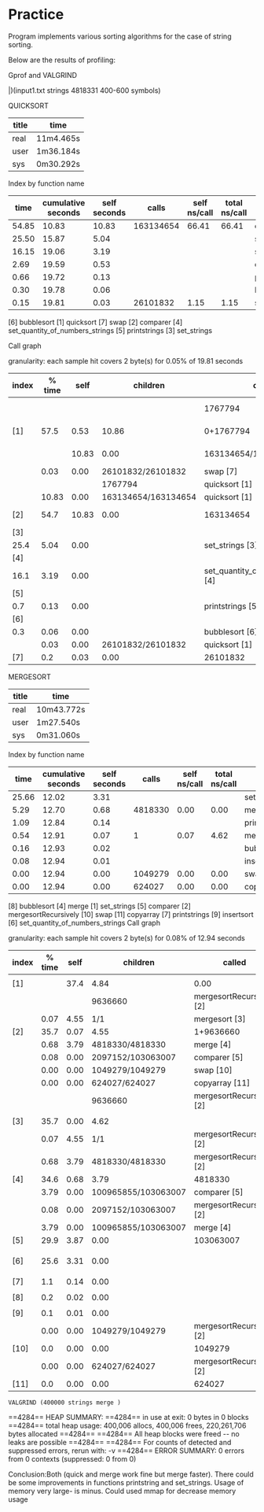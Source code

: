 # Practice

Program implements various sorting algorithms for the case of string sorting.

Below are the results of profiling:

Gprof and VALGRIND

|)(input1.txt strings 4818331 400-600 symbols)

QUICKSORT

 title| time
 ------|-----
real|	11m4.465s
user	|1m36.184s
sys	|0m30.292s

Index by function name

  time | cumulative seconds | self seconds | calls | self ns/call | total ns/call | name 
------ | ------             | ------       | ------| ------       | ------ | ------ 
 54.85 |  10.83             |  10.83       |  163134654 |  66.41 |  66.41 |  comparer 
 25.50 |  15.87 |  5.04 |  |  |  |  set_strings 
 16.15 |  19.06 |  3.19 |  |  |  |  set_quantity_of_numbers_strings 
 2.69 |  19.59 |  0.53 |  |  |  |  quicksort 
 0.66 |  19.72 |  0.13 |  |  |  |  printstrings 
 0.30 |  19.78 |  0.06 |  |  |  |  bubblesort 
 0.15 |  19.81 |  0.03 |  26101832 |  1.15 |  1.15 |  swap 
 
 [6] bubblesort              [1] quicksort               [7] swap
   [2] comparer                [4] set_quantity_of_numbers_strings
   [5] printstrings            [3] set_strings

Call graph


granularity: each sample hit covers 2 byte(s) for 0.05% of 19.81 seconds


 index | % time | self | children | called | name  
------ | ------ | ------ | ------ | ------ | ------ 
       |        |        |        |     1767794    |  quicksort  [1]
 [1]   |  57.5 |  0.53 |  10.86 |  0+1767794 |  quicksort  [1]
       |     |  10.83 |  0.00 |  163134654/163134654 |  comparer  [2]
 |  |  0.03 |  0.00 |  26101832/26101832 |  swap  [7]
 |  |  |  |  1767794 |  quicksort  [1]
 |  |  10.83 |  0.00 |  163134654/163134654 |  quicksort  [1]
 [2] |  54.7 |  10.83 |  0.00 |  163134654 |  comparer  [2]
 [3] |  |  |  |  |  |  <spontaneous>  
 |    25.4 |  5.04 |  0.00 | | set_strings  [3]
 [4]|  |  |  |  |  <spontaneous>  
 |    16.1 |  3.19 |  0.00 ||  set_quantity_of_numbers_strings  [4]
 [5]|  |  |  |  |  <spontaneous>  
   |  0.7 |  0.13 |  0.00 ||  printstrings  [5]
 [6]|  |  |  |  |  <spontaneous>  
 |    0.3 |  0.06 |  0.00 |  |bubblesort  [6]
 |   | 0.03 |  0.00 |  26101832/26101832 |  quicksort  [1]
 [7] |  0.2 |  0.03 |  0.00 |  26101832 |  swap  [7]
 

MERGESORT
 
 title| time
 ----|-----
 real	|10m43.772s
user	|1m27.540s
sys	|0m31.060s


Index by function name

time   | cumulative seconds | self seconds | calls | self ns/call | total ns/call | name 
------ | ------           | ------       | ------| ------         | ------        | ------ 
 25.66 |  12.02 |  3.31 |  |  |  |  set_quantity_of_numbers_strings 
 5.29 |  12.70 |  0.68 |  4818330 |  0.00 |  0.00 |  merge 
 1.09 |  12.84 |  0.14 |  |  |  |  printstrings 
 0.54 |  12.91 |  0.07 |  1 |  0.07 |  4.62 |  mergesortRecursively 
 0.16 |  12.93 |  0.02 |  |  |  |  bubblesort 
 0.08 |  12.94 |  0.01 |  |  |  |  insertsort 
 0.00 |  12.94 |  0.00 |  1049279 |  0.00 |  0.00 |  swap 
 0.00 |  12.94 |  0.00 |  624027 |  0.00 |  0.00 |  copyarray 

  [8] bubblesort              [4] merge                   [1] set_strings
   [5] comparer                [2] mergesortRecursively   [10] swap
  [11] copyarray               [7] printstrings
   [9] insertsort              [6] set_quantity_of_numbers_strings
Call graph


granularity: each sample hit covers 2 byte(s) for 0.08% of 12.94 seconds


 index | % time | self | children | called | name <spontaneous> 
------ | ------ | ------ | ------ | ------ | ------ 
       |        |        |        |        | <spontaneous> 
[1] |  |  37.4 |  4.84 |  0.00 |  set_strings  [1]
 |  |  |  |  9636660 |  mergesortRecursively  [2]
 |  |  0.07 |  4.55 |  1/1 |  mergesort  [3]
 [2] |  35.7 |  0.07 |  4.55 |  1+9636660 |  mergesortRecursively  [2]
 |  |  0.68 |  3.79 |  4818330/4818330 |  merge  [4]
 |  |  0.08 |  0.00 |  2097152/103063007 |  comparer  [5]
 |  |  0.00 |  0.00 |  1049279/1049279 |  swap  [10]
 |  |  0.00 |  0.00 |  624027/624027 |  copyarray  [11]
 |  |  |  |  9636660 |  mergesortRecursively  [2]
 |  |  |  |  |  <spontaneous>  
 [3]|    35.7 |  0.00 |  4.62 | | mergesort  [3]
 |  |  0.07 |  4.55 |  1/1 |  mergesortRecursively  [2]
 |  |  0.68 |  3.79 |  4818330/4818330 |  mergesortRecursively  [2]
 [4] |  34.6 |  0.68 |  3.79 |  4818330 |  merge  [4]
 |  |  3.79 |  0.00 |  100965855/103063007 |  comparer  [5]
 |  |  0.08 |  0.00 |  2097152/103063007 |  mergesortRecursively  [2]
 |  |  3.79 |  0.00 |  100965855/103063007 |  merge  [4]
 [5] |  29.9 |  3.87 |  0.00 |  103063007 |  comparer  [5]
 |  |  |  |  |  |  <spontaneous>  
 [6] |    25.6 |  3.31 |  0.00 | | set_quantity_of_numbers_strings  [6]
|  |  |  |  |  <spontaneous>  
[7]   |  1.1 |  0.14 |  0.00 | | printstrings  [7]
 |  |  |  |  |  <spontaneous>  
 [8]|    0.2 |  0.02 |  0.00 ||  bubblesort  [8]
 |  |  |  |  |  <spontaneous> 
 [9]   |  0.1 |  0.01 |  0.00 ||  insertsort  [9]
 |  |  0.00 |  0.00 |  1049279/1049279 |  mergesortRecursively  [2]
 [10] |  0.0 |  0.00 |  0.00 |  1049279 |  swap  [10]
 |  |  0.00 |  0.00 |  624027/624027 |  mergesortRecursively  [2]
 [11] |  0.0 |  0.00 |  0.00 |  624027 |  copyarray  [11]
 
 
    VALGRIND (400000 strings merge ) 
 ==4284== HEAP SUMMARY:
==4284==     in use at exit: 0 bytes in 0 blocks
==4284==   total heap usage: 400,006 allocs, 400,006 frees, 220,261,706 bytes allocated
==4284== 
==4284== All heap blocks were freed -- no leaks are possible
==4284== 
==4284== For counts of detected and suppressed errors, rerun with: -v
==4284== ERROR SUMMARY: 0 errors from 0 contexts (suppressed: 0 from 0) 



Conclusion:Both (quick and merge work fine but merge faster). There could be some improvements in functions printstring and set_strings. Usage of memory very large- is minus. Could used mmap for decrease memory usage 

